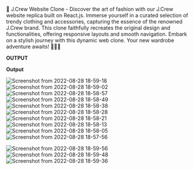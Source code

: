 👗 J.Crew Website Clone -  Discover the art of fashion with our J.Crew website replica built on React.js. Immerse yourself in a curated selection of trendy clothing and accessories, capturing the essence of the renowned J.Crew brand. This clone faithfully recreates the original design and functionalities, offering responsive layouts and smooth navigation. Embark on a stylish journey with this dynamic web clone. Your new wardrobe adventure awaits! 👠👕👖

**OUTPUT**





**Output**


![Screenshot from 2022-08-28 18-59-18](https://user-images.githubusercontent.com/77974484/187076440-f8c39824-9a46-415b-8f87-de26d93ebbc4.png)
![Screenshot from 2022-08-28 18-59-02](https://user-images.githubusercontent.com/77974484/187076445-7fd5377e-b06e-4b2e-966b-ba79ba9815c5.png)
![Screenshot from 2022-08-28 18-58-57](https://user-images.githubusercontent.com/77974484/187076446-614b21c5-5fc7-4fbe-9db3-0fb47830e57f.png)
![Screenshot from 2022-08-28 18-58-49](https://user-images.githubusercontent.com/77974484/187076449-2e348bc2-94a7-492d-87b1-6fbd5565a634.png)
![Screenshot from 2022-08-28 18-58-38](https://user-images.githubusercontent.com/77974484/187076454-24d2c30f-d1e3-4f6c-a716-89cde0952c9a.png)
![Screenshot from 2022-08-28 18-58-28](https://user-images.githubusercontent.com/77974484/187076455-968e9299-d9e4-4cdd-b8e2-cf0090f678c6.png)
![Screenshot from 2022-08-28 18-58-21](https://user-images.githubusercontent.com/77974484/187076457-1cca6830-0564-42a0-9f33-ddf0201c812f.png)
![Screenshot from 2022-08-28 18-58-13](https://user-images.githubusercontent.com/77974484/187076458-c8c7bf9c-1c74-45ba-a06a-86186ca222d4.png)
![Screenshot from 2022-08-28 18-58-05](https://user-images.githubusercontent.com/77974484/187076459-174f968b-1f29-4b43-9539-5d6a86d35675.png)
![Screenshot from 2022-08-28 18-57-56](https://user-images.githubusercontent.com/77974484/187076460-95b685ad-d5ff-4c25-a9a3-9f20cf0458d0.png)


![Screenshot from 2022-08-28 18-59-56](https://user-images.githubusercontent.com/77974484/187076432-4ed0aece-0134-4bd2-8459-09b4db5c30fb.png)
![Screenshot from 2022-08-28 18-59-48](https://user-images.githubusercontent.com/77974484/187076434-b5da971b-e297-444b-bc73-85e84f38e996.png)
![Screenshot from 2022-08-28 18-59-36](https://user-images.githubusercontent.com/77974484/187076437-bb80db65-bf01-48bd-93bf-4b05ee650e5d.png)
